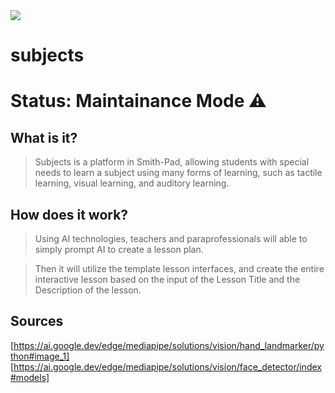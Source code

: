 <img src="./Screenshot 2025-01-23 at 5.07.09 PM.png">


# subjects

# Status: Maintainance Mode ⚠️

## What is it?

> Subjects is a platform in Smith-Pad, allowing students with special needs
> to learn a subject using many forms of learning, such as tactile learning,
> visual learning, and auditory learning.




## How does it work?
> Using AI technologies, teachers and paraprofessionals will able to simply
> prompt AI to create a lesson plan.

> Then it will utilize the template lesson interfaces, and create the entire
> interactive lesson based on the input of the Lesson Title and the Description
> of the lesson.






<!-- ## Activating Scripts

Activating Scripts are required to activate some of the features in Subjects such as:

- Dynamic Routes in the backend
        - `sh activate-routes.sh`
- Latest Assignments Cards on the frontend
        - `sh activate-latest-assignments-cards.sh`

> If these two scripts are not used first, full functionality will not work for Subjects. -->



## Sources

[https://ai.google.dev/edge/mediapipe/solutions/vision/hand_landmarker/python#image_1]
[https://ai.google.dev/edge/mediapipe/solutions/vision/face_detector/index#models]
